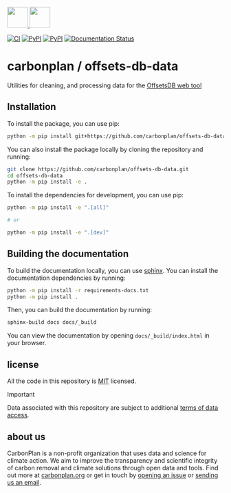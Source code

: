 <p align='left'>
  <a href='https://carbonplan.org/#gh-light-mode-only'>
    <img
      src='https://carbonplan-assets.s3.amazonaws.com/monogram/dark-small.png'
      height='48px'
    />
  </a>
  <a href='https://carbonplan.org/#gh-dark-mode-only'>
    <img
      src='https://carbonplan-assets.s3.amazonaws.com/monogram/light-small.png'
      height='48px'
    />
  </a>
</p>

[![CI](https://github.com/carbonplan/offsets-db-data/actions/workflows/CI.yaml/badge.svg)](https://github.com/carbonplan/offsets-db-data/actions/workflows/CI.yaml)
[![PyPI](https://github.com/carbonplan/offsets-db-data/actions/workflows/pypi.yaml/badge.svg)](https://github.com/carbonplan/offsets-db-data/actions/workflows/pypi.yaml)
[![PyPI][pypi-badge]][pypi-link]
[![Documentation Status][rtd-badge]][rtd-link]

# carbonplan / offsets-db-data

Utilities for cleaning, and processing data for the [OffsetsDB web tool](https://carbonplan.org/research/offsets-db/)

## Installation

To install the package, you can use pip:

```bash
python -m pip install git+https://github.com/carbonplan/offsets-db-data.git
```

You can also install the package locally by cloning the repository and running:

```bash
git clone https://github.com/carbonplan/offsets-db-data.git
cd offsets-db-data
python -m pip install -e .
```

To install the dependencies for development, you can use pip:

```bash
python -m pip install -e ".[all]"

# or

python -m pip install -e ".[dev]"

```

## Building the documentation

To build the documentation locally, you can use [sphinx](https://www.sphinx-doc.org/en/master/). You can install the documentation dependencies by running:

```bash
python -m pip install -r requirements-docs.txt
python -m pip install .
```

Then, you can build the documentation by running:

```bash
sphinx-build docs docs/_build
```

You can view the documentation by opening `docs/_build/index.html` in your browser.

## license

All the code in this repository is [MIT](https://choosealicense.com/licenses/mit/) licensed.

> [!IMPORTANT]
> Data associated with this repository are subject to additional [terms of data access](https://github.com/carbonplan/offsets-db-data/blob/main/TERMS_OF_DATA_ACCESS).

## about us

CarbonPlan is a non-profit organization that uses data and science for climate action. We aim to improve the transparency and scientific integrity of carbon removal and climate solutions through open data and tools. Find out more at [carbonplan.org](https://carbonplan.org/) or get in touch by [opening an issue](https://github.com/carbonplan/offsets-db/issues/new) or [sending us an email](mailto:hello@carbonplan.org).

[pypi-badge]: https://img.shields.io/pypi/v/offsets-db-data?logo=pypi
[pypi-link]: https://pypi.org/project/offsets-db-data
[rtd-badge]: https://readthedocs.org/projects/offsets-db-data/badge/?version=latest
[rtd-link]: https://offsets-db-data.readthedocs.io/en/latest/?badge=latest

